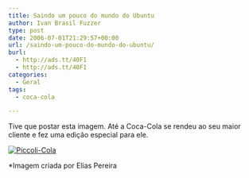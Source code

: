 ```yaml
---
title: Saindo um pouco do mundo do Ubuntu
author: Ivan Brasil Fuzzer
type: post
date: 2006-07-01T21:29:57+00:00
url: /saindo-um-pouco-do-mundo-do-ubuntu/
burl:
  - http://ads.tt/40F1
  - http://ads.tt/40F1
categories:
  - Geral
tags:
  - coca-cola

---
```

Tive que postar esta imagem. Até a Coca-Cola se rendeu ao seu maior cliente e fez uma edição especial para ele.

<a class="imagelink" id="p12" title="Piccoli-Cola" href="http://www.ubuntero.com.br/?attachment_id=12" rel="attachment"><img id="image12" alt="Piccoli-Cola" src="http://www.ubuntero.com.br/wp-content/uploads/2006/07/Coca-Cola.jpg" /></a>
  
*Imagem criada por Elias Pereira